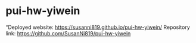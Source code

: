 # pui-hw-yiwein
“Deployed website: https://susanni819.github.io/pui-hw-yiwein/
Repository link: https://github.com/SusanNi819/pui-hw-yiwein
